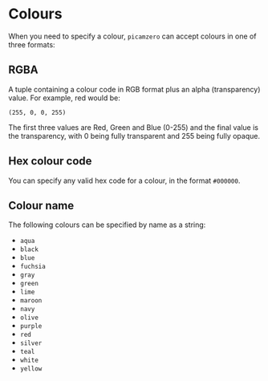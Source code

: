 # Colours

When you need to specify a colour, `picamzero` can accept colours in one of three formats:

## RGBA

A tuple containing a colour code in RGB format plus an alpha (transparency) value. For example, red would be:

`(255, 0, 0, 255)`

The first three values are Red, Green and Blue (0-255) and the final value is the transparency, with 0 being fully transparent and 255 being fully opaque.

## Hex colour code

You can specify any valid hex code for a colour, in the format `#000000`.

## Colour name

The following colours can be specified by name as a string:

- `aqua`
- `black`
- `blue`
- `fuchsia`
- `gray`
- `green`
- `lime`
- `maroon`
- `navy`
- `olive`
- `purple`
- `red`
- `silver`
- `teal`
- `white`
- `yellow`






